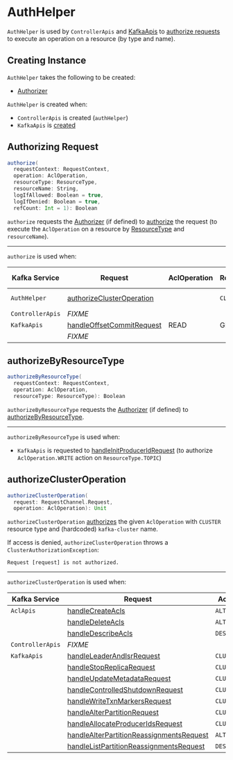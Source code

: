 # AuthHelper

`AuthHelper` is used by `ControllerApis` and [KafkaApis](../KafkaApis.md#authHelper) to [authorize requests](#authorize) to execute an operation on a resource (by type and name).

## Creating Instance

`AuthHelper` takes the following to be created:

* <span id="authorizer"> [Authorizer](Authorizer.md)

`AuthHelper` is created when:

* `ControllerApis` is created (`authHelper`)
* `KafkaApis` is [created](../KafkaApis.md#authHelper)

## <span id="authorize"> Authorizing Request

```scala
authorize(
  requestContext: RequestContext,
  operation: AclOperation,
  resourceType: ResourceType,
  resourceName: String,
  logIfAllowed: Boolean = true,
  logIfDenied: Boolean = true,
  refCount: Int = 1): Boolean
```

`authorize` requests the [Authorizer](#authorizer) (if defined) to [authorize](Authorizer.md#authorize) the request (to execute the `AclOperation` on a resource by [ResourceType](index.md#ResourceType) and `resourceName`).

---

`authorize` is used when:

Kafka Service | Request | AclOperation | ResourceType | Resource Name
--------------|---------|--------------|--------------|---------------
 `AuthHelper` | [authorizeClusterOperation](#authorizeClusterOperation) | | `CLUSTER` | kafka-cluster
 `ControllerApis` | _FIXME_ | &nbsp; | &nbsp; | &nbsp;
 `KafkaApis` | [handleOffsetCommitRequest](../KafkaApis.md#handleOffsetCommitRequest) | READ | GROUP | groupId
 &nbsp; | _FIXME_ | &nbsp; | &nbsp; | &nbsp;

## <span id="authorizeByResourceType"> authorizeByResourceType

```scala
authorizeByResourceType(
  requestContext: RequestContext,
  operation: AclOperation,
  resourceType: ResourceType): Boolean
```

`authorizeByResourceType` requests the [Authorizer](#authorizer) (if defined) to [authorizeByResourceType](Authorizer.md#authorizeByResourceType).

---

`authorizeByResourceType` is used when:

* `KafkaApis` is requested to [handleInitProducerIdRequest](../KafkaApis.md#handleInitProducerIdRequest) (to authorize `AclOperation.WRITE` action on `ResourceType.TOPIC`)

## <span id="authorizeClusterOperation"> authorizeClusterOperation

```scala
authorizeClusterOperation(
  request: RequestChannel.Request,
  operation: AclOperation): Unit
```

`authorizeClusterOperation` [authorizes](#authorize) the given `AclOperation` with `CLUSTER` resource type and (hardcoded) `kafka-cluster` name.

If access is denied, `authorizeClusterOperation` throws a `ClusterAuthorizationException`:

```text
Request [request] is not authorized.
```

---

`authorizeClusterOperation` is used when:

Kafka Service | Request | AclOperation
--------------|---------|-------------
 `AclApis` | [handleCreateAcls](AclApis.md#handleCreateAcls)     | `ALTER`
 &nbsp;    | [handleDeleteAcls](AclApis.md#handleDeleteAcls)     | `ALTER`
 &nbsp;    | [handleDescribeAcls](AclApis.md#handleDescribeAcls) | `DESCRIBE`
 `ControllerApis` | _FIXME_ |
 `KafkaApis` | [handleLeaderAndIsrRequest](../KafkaApis.md#handleLeaderAndIsrRequest) | `CLUSTER_ACTION`
 &nbsp; | [handleStopReplicaRequest](../KafkaApis.md#handleStopReplicaRequest) | `CLUSTER_ACTION`
 &nbsp; | [handleUpdateMetadataRequest](../KafkaApis.md#handleUpdateMetadataRequest) | `CLUSTER_ACTION`
 &nbsp; | [handleControlledShutdownRequest](../KafkaApis.md#handleControlledShutdownRequest) | `CLUSTER_ACTION`
 &nbsp; | [handleWriteTxnMarkersRequest](../KafkaApis.md#handleWriteTxnMarkersRequest) | `CLUSTER_ACTION`
 &nbsp; | [handleAlterPartitionRequest](../KafkaApis.md#handleAlterPartitionRequest) | `CLUSTER_ACTION`
 &nbsp; | [handleAllocateProducerIdsRequest](../KafkaApis.md#handleAllocateProducerIdsRequest) | `CLUSTER_ACTION`
 &nbsp; | [handleAlterPartitionReassignmentsRequest](../KafkaApis.md#handleAlterPartitionReassignmentsRequest) | `ALTER`
 &nbsp; | [handleListPartitionReassignmentsRequest](../KafkaApis.md#handleListPartitionReassignmentsRequest) | `DESCRIBE`
